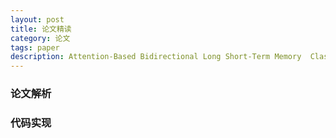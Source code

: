 ```yaml
---
layout: post
title: 论文精读
category: 论文
tags: paper
description: Attention-Based Bidirectional Long Short-Term Memory  Classification 的代码实现
---
```

### 论文解析


### 代码实现


